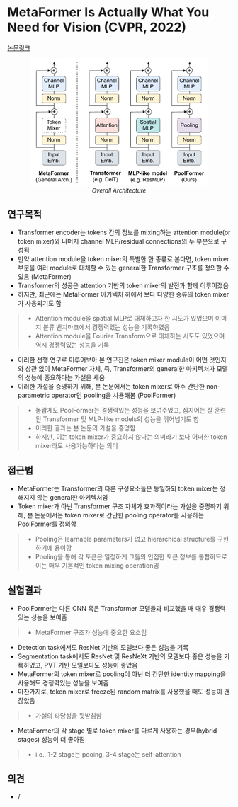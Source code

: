 # MetaFormer Is Actually What You Need for Vision (CVPR, 2022)

[논문링크](https://openaccess.thecvf.com/content/CVPR2022/html/Yu_MetaFormer_Is_Actually_What_You_Need_for_Vision_CVPR_2022_paper.html)

<p align="center">
    <img width="400" alt='fig1' src="./img/01_37_01.png?raw=true"></br>
    <em><font size=2>Overall Architecture</font></em>
</p>

## 연구목적
- Transformer encoder는 tokens 간의 정보를 mixing하는 attention module(or token mixer)와 나머지 channel MLP/residual connections의 두 부분으로 구성됨
- 만약 attention module을 token mixer의 특별한 한 종류로 본다면, token mixer 부분을 여러 module로 대체할 수 있는 general한 Transformer 구조를 정의할 수 있음 (MetaFormer)
- Transformer의 성공은 attention 기반의 token mixer의 발전과 함께 이루어졌음
- 하지만, 최근에는 MetaFormer 아키텍처 하에서 보다 다양한 종류의 token mixer가 사용되기도 함
> - Attention module을 spatial MLP로 대체하고자 한 시도가 있었으며 이미지 분류 벤치마크에서 경쟁력있는 성능을 기록하였음
> - Attention module을 Fourier Transform으로 대체하는 시도도 있었으며 역시 경쟁력있는 성능을 기록
- 이러한 선행 연구로 미루어보아 본 연구진은 token mixer module이 어떤 것인지와 상관 없이 MetaFormer 자체, 즉, Transformer의 general한 아키텍처가 모델의 성능에 중요하다는 가설을 세움
- 이러한 가설을 증명하기 위해, 본 논문에서는 token mixer로 아주 간단한 non-parametric operator인 pooling을 사용해봄 (PoolFormer)
> - 놀랍게도 PoolFormer는 경쟁력있는 성능을 보여주었고, 심지어는 잘 훈련된 Transformer 및 MLP-like models의 성능을 뛰어넘기도 함
> - 이러한 결과는 본 논문의 가설을 증명함
> - 하지만, 이는 token mixer가 중요하지 않다는 의미라기 보다 어떠한 token mixer라도 사용가능하다는 의미

## 접근법
- MetaFormer는 Transformer의 다른 구성요소들은 동일하되 token mixer는 정해지지 않는 general한 아키텍처임
- Token mixer가 아닌 Transformer 구조 자체가 효과적이라는 가설을 증명하기 위해, 본 논문에서는 token mixer로 간단한 pooling operator를 사용하는 PoolFormer를 정의함
> - Pooling은 learnable parameters가 없고 hierarchical structure를 구현하기에 용이함
> - Pooling을 통해 각 토큰은 일정하게 그들의 인접한 토큰 정보를 통합하므로 이는 매우 기본적인 token mixing operation임

## 실험결과
- PoolFormer는 다른 CNN 혹은 Transformer 모델들과 비교했을 때 매우 경쟁력있는 성능을 보여줌
> - MetaFormer 구조가 성능에 중요한 요소임
- Detection task에서도 ResNet 기반의 모델보다 좋은 성능을 기록
- Segmentation task에서도 ResNet 및 ResNeXt 기반의 모델보다 좋은 성능을 기록하였고, PVT 기반 모델보다도 성능이 좋았음
- MetaFormer의 token mixer로 pooling이 아닌 더 간단한 identity mapping을 사용해도 경쟁력있는 성능을 보여줌
- 마찬가지로, token mixer로 freeze된 random matrix를 사용했을 때도 성능이 괜찮았음
> - 가설의 타당성을 뒷받침함
- MetaFormer의 각 stage 별로 token mixer를 다르게 사용하는 경우(hybrid stages) 성능이 더 좋아짐
> - i.e., 1-2 stage는 pooing, 3-4 stage는 self-attention

## 의견
- /
